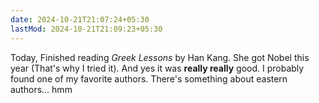 ```yaml
---
date: 2024-10-21T21:07:24+05:30
lastMod: 2024-10-21T21:09:23+05:30
---
```


Today, Finished reading _Greek Lessons_ by Han Kang. She got Nobel this year (That's why I tried it). And yes it was **really really** good. I probably found one of my favorite authors. There's something about eastern authors... hmm
